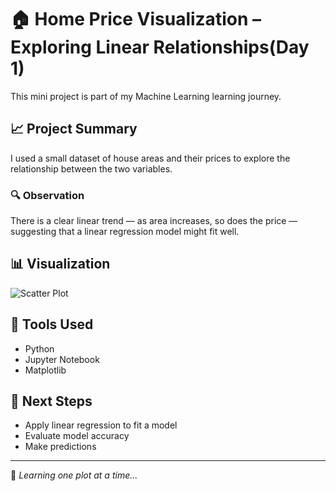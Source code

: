 # 🏠 Home Price Visualization – Exploring Linear Relationships(Day 1)

This mini project is part of my Machine Learning learning journey.

## 📈 Project Summary
I used a small dataset of house areas and their prices to explore the relationship between the two variables.

### 🔍 Observation
There is a clear linear trend — as area increases, so does the price — suggesting that a linear regression model might fit well.

## 📊 Visualization
![Scatter Plot](images/scatter_plot.png)

## 🧰 Tools Used
- Python
- Jupyter Notebook
- Matplotlib

## 📁 Next Steps
- Apply linear regression to fit a model
- Evaluate model accuracy
- Make predictions

---

🌱 *Learning one plot at a time...*
